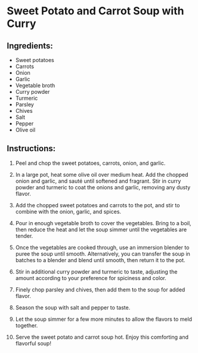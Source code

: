 # Sweet Potato and Carrot Soup with Curry

## Ingredients:
- Sweet potatoes
- Carrots
- Onion
- Garlic
- Vegetable broth
- Curry powder
- Turmeric
- Parsley
- Chives
- Salt
- Pepper
- Olive oil

## Instructions:

1. Peel and chop the sweet potatoes, carrots, onion, and garlic.

2. In a large pot, heat some olive oil over medium heat. Add the chopped onion and garlic, and sauté until softened and fragrant. Stir in curry powder and turmeric to coat the onions and garlic, removing any dusty flavor.

3. Add the chopped sweet potatoes and carrots to the pot, and stir to combine with the onion, garlic, and spices.

4. Pour in enough vegetable broth to cover the vegetables. Bring to a boil, then reduce the heat and let the soup simmer until the vegetables are tender.

5. Once the vegetables are cooked through, use an immersion blender to puree the soup until smooth. Alternatively, you can transfer the soup in batches to a blender and blend until smooth, then return it to the pot.

6. Stir in additional curry powder and turmeric to taste, adjusting the amount according to your preference for spiciness and color.

7. Finely chop parsley and chives, then add them to the soup for added flavor.

8. Season the soup with salt and pepper to taste.

9. Let the soup simmer for a few more minutes to allow the flavors to meld together.

10. Serve the sweet potato and carrot soup hot. Enjoy this comforting and flavorful soup!